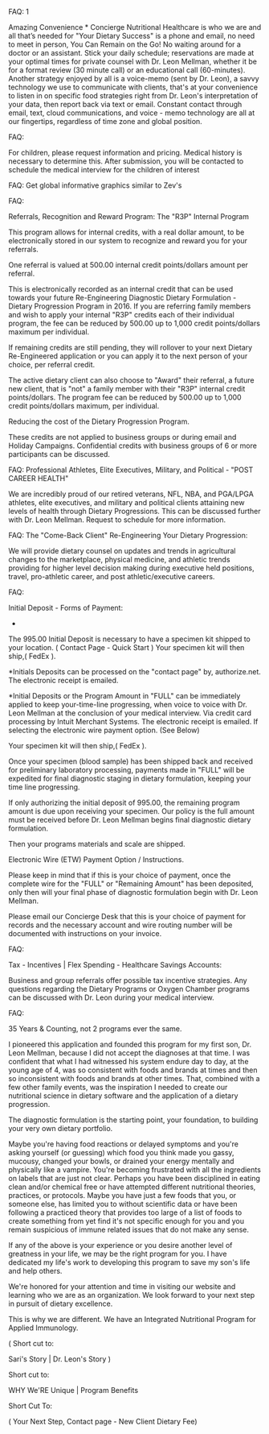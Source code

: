 

FAQ: 1
    
Amazing Convenience *
Concierge Nutritional Healthcare is who we are and all that’s needed for "Your Dietary Success" is a phone and email, no need to meet in person, You Can Remain on the Go!  No waiting around for a doctor or an assistant. Stick your daily schedule; reservations are made at your optimal times for private counsel with Dr. Leon Mellman, whether it be for a format review (30 minute call) or an educational call (60-minutes).  Another strategy enjoyed by all is a voice-memo (sent by Dr. Leon), a savvy technology we use to communicate with clients, that's at your convenience to listen in on specific food strategies right from Dr. Leon's interpretation of your data, then report back via text or email.  Constant contact through email, text, cloud communications, and voice - memo technology are all at our fingertips, regardless of time zone and global position.

FAQ: 

For children, please request information and pricing. Medical history is necessary to determine this. After submission, you will be contacted to schedule the medical interview for the children of interest 

FAQ:
Get global informative graphics similar to Zev's 


FAQ:

Referrals, Recognition and Reward Program:  The "R3P" Internal Program 

This program allows for internal credits, with a real dollar amount, to be electronically stored in our system to recognize and reward you for your referrals.

One referral is valued at 500.00 internal credit points/dollars amount per referral.

This is electronically recorded as an internal credit that can be used towards your future Re-Engineering Diagnostic Dietary Formulation - Dietary Progression Program in 2016. 
If you are referring family members and wish to apply your internal "R3P" credits each of their individual program, the fee can be reduced by 500.00 up to 1,000 credit points/dollars maximum per individual.

If remaining credits are still pending, they will rollover to your next Dietary Re-Engineered application or you can apply it to the next person of your choice, per referral credit.

The active dietary client can also choose to "Award" their referral, a future new client, that is "not" a family member with their "R3P" internal credit points/dollars. 
The program fee can be reduced by 500.00 up to 1,000 credit points/dollars maximum, per individual.

Reducing the cost of the Dietary Progression Program.

These credits are not applied to business groups or during email and Holiday Campaigns. Confidential credits with business groups of 6 or more participants can be discussed.


FAQ: 
Professional Athletes, Elite Executives, Military, and Political - "POST CAREER HEALTH"

We are incredibly proud of our retired veterans, NFL, NBA, and PGA/LPGA athletes, elite executives, and military and political clients attaining new levels of health through Dietary Progressions.
This can be discussed further with Dr. Leon Mellman. Request to schedule for more information.


FAQ:
The "Come-Back Client" Re-Engineering Your Dietary Progression:

We will provide dietary counsel on updates and trends in agricultural changes to the marketplace, physical medicine, and athletic trends providing for higher level decision making during executive held positions, travel, pro-athletic career, and post athletic/executive careers.


FAQ:

Initial Deposit - Forms of Payment:

*
The 995.00 Initial Deposit is necessary to have a specimen kit shipped to your location. ( Contact Page - Quick Start )
Your specimen kit will then ship,( FedEx ).

*Initials Deposits can be processed on the "contact page" by, authorize.net.
The electronic receipt is emailed.

*Initial Deposits or the Program Amount in "FULL" can be immediately applied to keep your-time-line progressing, when voice to voice with Dr. Leon Mellman at the conclusion of your medical interview. Via credit card processing by Intuit Merchant Systems.  The electronic receipt is emailed.
If selecting the electronic wire payment option. (See Below)

Your specimen kit will then ship,( FedEx ).

Once your specimen (blood sample) has been shipped back and received for preliminary laboratory processing, payments made in "FULL" will be expedited for final diagnostic staging in dietary formulation, keeping your time line progressing.

If only authorizing the initial deposit of 995.00, the remaining program amount is due upon receiving your specimen. Our policy is the full amount must be received before Dr. Leon Mellman begins final diagnostic dietary formulation.

Then your programs materials and scale are shipped.


Electronic Wire (ETW) Payment Option / Instructions.                                              
 
Please keep in mind that if this is your choice of payment, once the complete wire for the "FULL" or "Remaining Amount" has been deposited, only then will your final phase of diagnostic formulation begin with Dr. Leon Mellman.  

Please email our Concierge Desk that this is your choice of payment for records and the necessary account and wire routing number will be documented with instructions on your invoice.


FAQ:

Tax - Incentives | Flex Spending - Healthcare Savings Accounts:

Business and group referrals offer possible tax incentive strategies. Any questions regarding the Dietary Programs or Oxygen Chamber programs can be discussed with Dr. Leon during your medical interview.


FAQ: 

35 Years & Counting, not 2 programs ever the same.

I pioneered this application and founded this program for my first son, Dr. Leon Mellman, because I did not accept the diagnoses at that time. I was confident that what I had witnessed his system endure day to day, at the young age of 4, was so consistent with foods and brands at times and then so inconsistent with foods and brands at other times. That, combined with a few other family events, was the inspiration I needed to create our nutritional science in dietary software and the application of a dietary progression.   

The diagnostic formulation is the starting point, your foundation, to building your very own dietary portfolio.

Maybe you're having food reactions or delayed symptoms and you're asking yourself (or guessing) which food you think made you gassy, mucousy, changed your bowls, or drained your energy mentally and physically like a vampire. You're becoming frustrated with all the ingredients on labels that are just not clear. Perhaps you have been disciplined in eating clean and/or chemical free or have attempted different nutritional theories, practices, or protocols. Maybe you have just a few foods that you, or someone else, has limited you to without scientific data or have been following a practiced theory that provides too large of a list of foods to create something from yet find it's not specific enough for you and you remain suspicious of immune related issues that do not make any sense.

If any of the above is your experience or you desire another level of greatness in your life, we may be the right program for you. I have dedicated my life's work to developing this program to save my son's life and help others.

We're honored for your attention and time in visiting our website and learning who we are as an organization. We look forward to your next step in pursuit of dietary excellence.

This is why we are different. We have an Integrated Nutritional Program for Applied Immunology.

( Short cut to:

 Sari's Story | Dr. Leon's Story )

Short cut to: 

WHY We'RE Unique | Program Benefits 

Short Cut To:

( Your Next Step, Contact page - New Client Dietary Fee)
